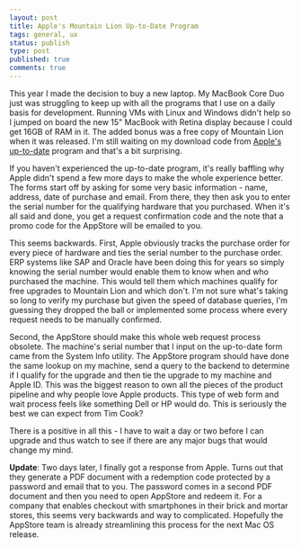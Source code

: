 ```yaml
---
layout: post
title: Apple's Mountain Lion Up-to-Date Program
tags: general, ux
status: publish
type: post
published: true
comments: true
---
```

This year I made the decision to buy a new laptop. My MacBook Core Duo just was 
struggling to keep up with all the programs that I use on a daily basis for 
development. Running VMs with Linux and Windows didn't help so I jumped on board 
the new 15" MacBook with Retina display because I could get 16GB of RAM in it. 
The added bonus was a free copy of Mountain Lion when it was released. I'm still 
waiting on my download code from [Apple's up-to-date][apple-uptodate] program and 
that's a bit surprising.

<!--EndExcerpt-->

If you haven't experienced the up-to-date program, it's really baffling why Apple 
didn't spend a few more days to make the whole experience better. The forms start 
off by asking for some very basic information - name, address, date of purchase 
and email. From there, they then ask you to enter the serial number for the qualifying 
hardware that you purchased. When it's all said and done, you get a request 
confirmation code and the note that a promo code for the AppStore will be emailed 
to you.

This seems backwards. First, Apple obviously tracks the purchase order for every 
piece of hardware and ties the serial number to the purchase order. ERP systems 
like SAP and Oracle have been doing this for years so simply knowing the serial 
number would enable them to know when and who purchased the machine. This would tell 
them which machines qualify for free upgrades to Mountain Lion and which don't. I'm 
not sure what's taking so long to verify my purchase but given the speed of database 
queries, I'm guessing they dropped the ball or implemented some process where every 
request needs to be manually confirmed.

Second, the AppStore should make this whole web request process obsolete. The machine's 
serial number that I input on the up-to-date form came from the System Info utility. 
The AppStore program should have done the same lookup on my machine, send a query to 
the backend to determine if I qualify for the upgrade and then tie the upgrade to my 
machine and Apple ID. This was the biggest reason to own all the pieces of the product 
pipeline and why people love Apple products. This type of web form and wait process 
feels like something Dell or HP would do. This is seriously the best we can expect 
from Tim Cook?

There is a positive in all this - I have to wait a day or two before I can upgrade and 
thus watch to see if there are any major bugs that would change my mind.

__Update__: Two days later, I finally got a response from Apple. Turns out that they 
generate a PDF document with a redemption code protected by a password and email that 
to you. The password comes in a second PDF document and then you need to open AppStore 
and redeem it. For a company that enables checkout with smartphones in their brick and 
mortar stores, this seems very backwards and way to complicated. Hopefully the AppStore 
team is already streamlining this process for the next Mac OS release.

[apple-uptodate]: http://www.apple.com/osx/uptodate/